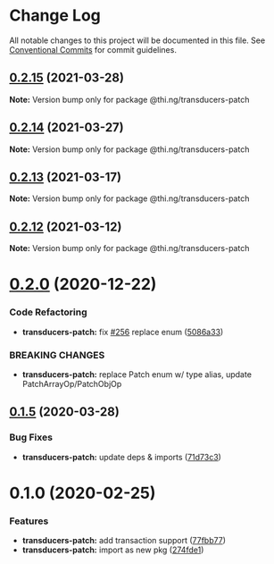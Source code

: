 # Change Log

All notable changes to this project will be documented in this file.
See [Conventional Commits](https://conventionalcommits.org) for commit guidelines.

## [0.2.15](https://github.com/thi-ng/umbrella/compare/@thi.ng/transducers-patch@0.2.14...@thi.ng/transducers-patch@0.2.15) (2021-03-28)

**Note:** Version bump only for package @thi.ng/transducers-patch





## [0.2.14](https://github.com/thi-ng/umbrella/compare/@thi.ng/transducers-patch@0.2.13...@thi.ng/transducers-patch@0.2.14) (2021-03-27)

**Note:** Version bump only for package @thi.ng/transducers-patch





## [0.2.13](https://github.com/thi-ng/umbrella/compare/@thi.ng/transducers-patch@0.2.12...@thi.ng/transducers-patch@0.2.13) (2021-03-17)

**Note:** Version bump only for package @thi.ng/transducers-patch





## [0.2.12](https://github.com/thi-ng/umbrella/compare/@thi.ng/transducers-patch@0.2.11...@thi.ng/transducers-patch@0.2.12) (2021-03-12)

**Note:** Version bump only for package @thi.ng/transducers-patch





# [0.2.0](https://github.com/thi-ng/umbrella/compare/@thi.ng/transducers-patch@0.1.33...@thi.ng/transducers-patch@0.2.0) (2020-12-22)


### Code Refactoring

* **transducers-patch:** fix [#256](https://github.com/thi-ng/umbrella/issues/256) replace enum ([5086a33](https://github.com/thi-ng/umbrella/commit/5086a330698992fc65ce2e774fc495e0d2e3e58a))


### BREAKING CHANGES

* **transducers-patch:** replace Patch enum w/ type alias,
update PatchArrayOp/PatchObjOp





## [0.1.5](https://github.com/thi-ng/umbrella/compare/@thi.ng/transducers-patch@0.1.4...@thi.ng/transducers-patch@0.1.5) (2020-03-28)


### Bug Fixes

* **transducers-patch:** update deps & imports ([71d73c3](https://github.com/thi-ng/umbrella/commit/71d73c3acc41d6cf2c5a4a91432bc85afa38980b))





# 0.1.0 (2020-02-25)


### Features

* **transducers-patch:** add transaction support ([77fbb77](https://github.com/thi-ng/umbrella/commit/77fbb774083c38e660644d7ee54b517e2521c3b5))
* **transducers-patch:** import as new pkg ([274fde1](https://github.com/thi-ng/umbrella/commit/274fde1721d478d70d90c720a819361fbc8af836))

